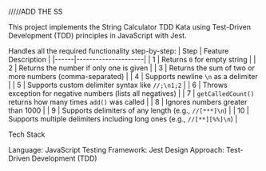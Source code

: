/////ADD THE SS  

This project implements the String Calculator TDD Kata using Test-Driven Development (TDD) principles in JavaScript with Jest. 


Handles all the required functionality step-by-step:
| Step | Feature Description |
|------|---------------------|
| 1    | Returns `0` for empty string |
| 2    | Returns the number if only one is given |
| 3    | Returns the sum of two or more numbers (comma-separated) |
| 4    | Supports newline `\n` as a delimiter |
| 5    | Supports custom delimiter syntax like `//;\n1;2` |
| 6    | Throws exception for negative numbers (lists all negatives) |
| 7    | `getCalledCount()` returns how many times `add()` was called |
| 8    | Ignores numbers greater than 1000 |
| 9    | Supports delimiters of any length (e.g., `//[***]\n`) |
| 10   | Supports multiple delimiters including long ones (e.g., `//[**][%%]\n`) |


Tech Stack

Language: JavaScript
Testing Framework: Jest
Design Approach: Test-Driven Development (TDD)


